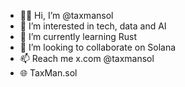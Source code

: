 - 👋🏼 Hi, I’m @taxmansol
- 👀 I’m interested in tech, data and AI
- 🌱 I’m currently learning Rust
- 🤝 I’m looking to collaborate on Solana
- 📫 Reach me x.com @taxmansol
- 🌐 TaxMan.sol

<!---
taxmansol/taxmansol is a ✨ special ✨ repository because its `README.md` (this file) appears on your GitHub profile.
You can click the Preview link to take a look at your changes.
--->
